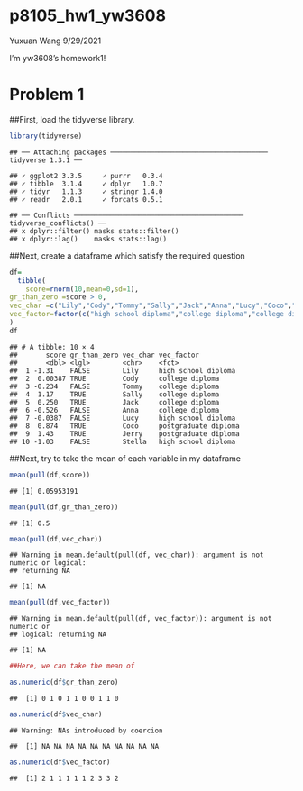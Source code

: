 p8105\_hw1\_yw3608
================
Yuxuan Wang
9/29/2021

I’m yw3608’s homework1!

# Problem 1

\#\#First, load the tidyverse library.

``` r
library(tidyverse)
```

    ## ── Attaching packages ─────────────────────────────────────── tidyverse 1.3.1 ──

    ## ✓ ggplot2 3.3.5     ✓ purrr   0.3.4
    ## ✓ tibble  3.1.4     ✓ dplyr   1.0.7
    ## ✓ tidyr   1.1.3     ✓ stringr 1.4.0
    ## ✓ readr   2.0.1     ✓ forcats 0.5.1

    ## ── Conflicts ────────────────────────────────────────── tidyverse_conflicts() ──
    ## x dplyr::filter() masks stats::filter()
    ## x dplyr::lag()    masks stats::lag()

\#\#Next, create a dataframe which satisfy the required question

``` r
df= 
  tibble(
    score=rnorm(10,mean=0,sd=1),
gr_than_zero =score > 0,
vec_char =c("Lily","Cody","Tommy","Sally","Jack","Anna","Lucy","Coco","Jerry","Stella"),
vec_factor=factor(c("high school diploma","college diploma","college diploma","college diploma","college diploma","college diploma","high school diploma","postgraduate diploma","postgraduate diploma","high school diploma"))
)
df
```

    ## # A tibble: 10 × 4
    ##       score gr_than_zero vec_char vec_factor          
    ##       <dbl> <lgl>        <chr>    <fct>               
    ##  1 -1.31    FALSE        Lily     high school diploma 
    ##  2  0.00387 TRUE         Cody     college diploma     
    ##  3 -0.234   FALSE        Tommy    college diploma     
    ##  4  1.17    TRUE         Sally    college diploma     
    ##  5  0.250   TRUE         Jack     college diploma     
    ##  6 -0.526   FALSE        Anna     college diploma     
    ##  7 -0.0387  FALSE        Lucy     high school diploma 
    ##  8  0.874   TRUE         Coco     postgraduate diploma
    ##  9  1.43    TRUE         Jerry    postgraduate diploma
    ## 10 -1.03    FALSE        Stella   high school diploma

\#\#Next, try to take the mean of each variable in my dataframe

``` r
mean(pull(df,score))
```

    ## [1] 0.05953191

``` r
mean(pull(df,gr_than_zero))
```

    ## [1] 0.5

``` r
mean(pull(df,vec_char))
```

    ## Warning in mean.default(pull(df, vec_char)): argument is not numeric or logical:
    ## returning NA

    ## [1] NA

``` r
mean(pull(df,vec_factor))
```

    ## Warning in mean.default(pull(df, vec_factor)): argument is not numeric or
    ## logical: returning NA

    ## [1] NA

``` r
##Here, we can take the mean of 
```

``` r
as.numeric(df$gr_than_zero)
```

    ##  [1] 0 1 0 1 1 0 0 1 1 0

``` r
as.numeric(df$vec_char)
```

    ## Warning: NAs introduced by coercion

    ##  [1] NA NA NA NA NA NA NA NA NA NA

``` r
as.numeric(df$vec_factor)
```

    ##  [1] 2 1 1 1 1 1 2 3 3 2
